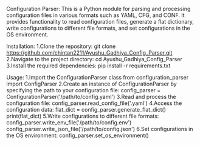 Configuration Parser:
This is a Python module for parsing and processing configuration files in various formats such as YAML, CFG, and CONF. It provides functionality to read configuration files, generate a flat dictionary, write configurations to different file formats, and set configurations in the OS environment.

Installation:
1.Clone the repository:
    git clone https://github.com/chintan2211/Ayushu_Gadhiya_Config_Parser.git
2.Navigate to the project directory:
    cd Ayushu_Gadhiya_Config_Parser
3.Install the required dependencies:
    pip install -r requirements.txt

Usage:
1.Import the ConfigurationParser class
    from configuration_parser import ConfigParser
2.Create an instance of ConfigurationParser by specifying the path to your configuration file:
    config_parser = ConfigurationParser('/path/to/config.yaml')
3.Read and process the configuration file:
    config_parser.read_config_file('.yaml')
4.Access the configuration data:
    flat_dict = config_parser.generate_flat_dict()
    print(flat_dict)
5.Write configurations to different file formats:
    config_parser.write_env_file('/path/to/config.env')
    config_parser.write_json_file('/path/to/config.json')
6.Set configurations in the OS environment:
    config_parser.set_os_environment()

